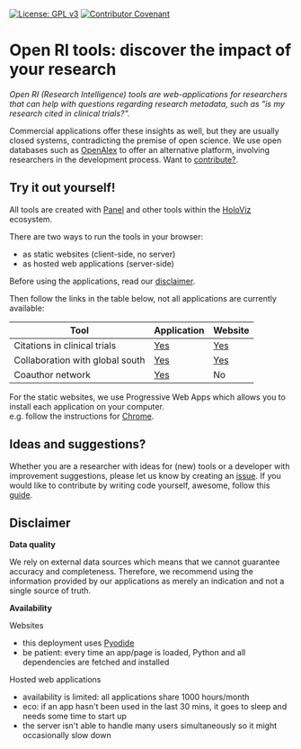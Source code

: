 [![License: GPL v3](https://img.shields.io/badge/License-GPLv3-blue.svg)](LICENSE)
[![Contributor Covenant](https://img.shields.io/badge/Contributor%20Covenant-2.1-4baaaa.svg)](CODE_OF_CONDUCT.md)

# Open RI tools: discover the impact of your research

*Open RI (Research Intelligence) tools are web-applications for researchers that can help with questions regarding research metadata, such as "is my research cited in clinical trials?".*

Commercial applications offer these insights as well, but they are usually closed systems, contradicting the premise of open science.
We use open databases such as [OpenAlex](https://openalex.org/) to offer an alternative platform, involving researchers in the development process. Want to [contribute?](#ideas-and-suggestions).

## Try it out yourself!

All tools are created with [Panel](https://panel.holoviz.org/) and other tools within the [HoloViz](https://holoviz.org/) ecosystem.

There are two ways to run the tools in your browser:
- as static websites (client-side, no server)
- as hosted web applications (server-side)

Before using the applications, read our [disclaimer](#disclaimer).

Then follow the links in the table below, not all applications are currently available:

| Tool | Application | Website |
| -------- | ------- | ------- |
| Citations in clinical trials | [Yes](https://open-ri-tools-42fcc89e2d28.herokuapp.com/) | [Yes](https://ubvu.github.io/open-ri-tools/clinical_trials.html) |
| Collaboration with global south | [Yes](https://open-ri-tools2-8ff4ed866ade.herokuapp.com/) | [Yes](https://ubvu.github.io/open-ri-tools/global_south.html) |
| Coauthor network | [Yes](https://open-ri-tools3-39de28a0be8f.herokuapp.com/) | No |

<!--
[![Binder](https://mybinder.org/badge_logo.svg)](https://mybinder.org/v2/gh/ubvu/open-ri-tools/mybinder?urlpath=/panel/)
-->

For the static websites, we use Progressive Web Apps which allows you to install each application on your computer.\
e.g. follow the instructions for [Chrome](https://support.google.com/chrome/answer/9658361).

## Ideas and suggestions?

Whether you are a researcher with ideas for (new) tools or a developer with improvement suggestions, please let us know by creating an [issue](https://github.com/ubvu/open-ri-tools/issues). 
If you would like to contribute by writing code yourself, awesome, follow this [guide](CONTRIBUTING.md).

## Disclaimer

**Data quality**

We rely on external data sources which means that we cannot guarantee accuracy and completeness. 
Therefore, we recommend using the information provided by our applications as merely an indication and not a single source of truth. 

**Availability**

Websites
- this deployment uses [Pyodide](https://pyodide.org/en/stable/)
- be patient: every time an app/page is loaded, Python and all dependencies are fetched and installed 

Hosted web applications
- availability is limited: all applications share 1000 hours/month
- eco: if an app hasn't been used in the last 30 mins, it goes to sleep and needs some time to start up
- the server isn't able to handle many users simultaneously so it might occasionally slow down
